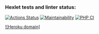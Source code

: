 ### Hexlet tests and linter status:
[![Actions Status](https://github.com/Greentus/php-project-lvl3/workflows/hexlet-check/badge.svg)](https://github.com/Greentus/php-project-lvl3/actions)
[![Maintainability](https://api.codeclimate.com/v1/badges/9fffbd6266385fc54a39/maintainability)](https://codeclimate.com/github/Greentus/php-project-lvl3/maintainability)
[![PHP CI](https://github.com/Greentus/php-project-lvl3/workflows/PHP%20CI/badge.svg)](https://github.com/Greentus/php-project-lvl3/actions)

[![Heroku domain]](https://gentle-bastion-05072.herokuapp.com/)
